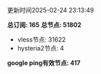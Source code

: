 更新时间2025-02-24 23:13:49

**总订阅: 165**
**总节点: 51802**
- vless节点: 31622
- hysteria2节点: 4

**google ping有效节点: 417**
